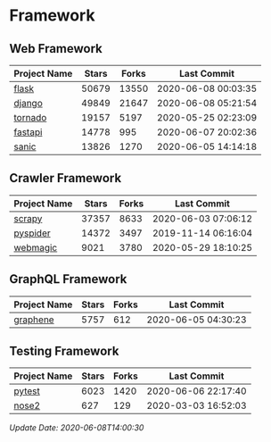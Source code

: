 # Framework

## Web Framework

| Project Name | Stars | Forks | Last Commit |
| ------------ | ----- | ----- | ----------- |
| [flask](https://github.com/pallets/flask) | 50679 | 13550 | 2020-06-08 00:03:35 |
| [django](https://github.com/django/django) | 49849 | 21647 | 2020-06-08 05:21:54 |
| [tornado](https://github.com/tornadoweb/tornado) | 19157 | 5197 | 2020-05-25 02:23:09 |
| [fastapi](https://github.com/tiangolo/fastapi) | 14778 | 995 | 2020-06-07 20:02:36 |
| [sanic](https://github.com/huge-success/sanic) | 13826 | 1270 | 2020-06-05 14:14:18 |

## Crawler Framework

| Project Name | Stars | Forks | Last Commit |
| ------------ | ----- | ----- | ----------- |
| [scrapy](https://github.com/scrapy/scrapy) | 37357 | 8633 | 2020-06-03 07:06:12 |
| [pyspider](https://github.com/binux/pyspider) | 14372 | 3497 | 2019-11-14 06:16:04 |
| [webmagic](https://github.com/code4craft/webmagic) | 9021 | 3780 | 2020-05-29 18:10:25 |

## GraphQL Framework

| Project Name | Stars | Forks | Last Commit |
| ------------ | ----- | ----- | ----------- |
| [graphene](https://github.com/graphql-python/graphene) | 5757 | 612 | 2020-06-05 04:30:23 |

## Testing Framework

| Project Name | Stars | Forks | Last Commit |
| ------------ | ----- | ----- | ----------- |
| [pytest](https://github.com/pytest-dev/pytest) | 6023 | 1420 | 2020-06-06 22:17:40 |
| [nose2](https://github.com/nose-devs/nose2) | 627 | 129 | 2020-03-03 16:52:03 |

*Update Date: 2020-06-08T14:00:30*